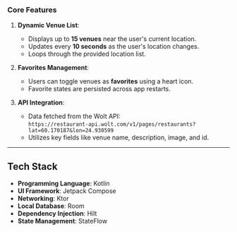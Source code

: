 ### Core Features

1. **Dynamic Venue List**:
    - Displays up to **15 venues** near the user's current location.
    - Updates every **10 seconds** as the user's location changes.
    - Loops through the provided location list.

2. **Favorites Management**:
    - Users can toggle venues as **favorites** using a heart icon.
    - Favorite states are persisted across app restarts.

3. **API Integration**:
    - Data fetched from the Wolt API:  
      `https://restaurant-api.wolt.com/v1/pages/restaurants?lat=60.170187&lon=24.930599`
    - Utilizes key fields like venue name, description, image, and id.

---

## Tech Stack

- **Programming Language**: Kotlin
- **UI Framework**: Jetpack Compose
- **Networking**: Ktor
- **Local Database**: Room
- **Dependency Injection**: Hilt
- **State Management**: StateFlow 

